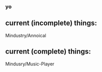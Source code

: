 ### yo

## current (incomplete) things:
Mindustry/Annoical
## current (complete) things:
Mindusry/Music-Player
